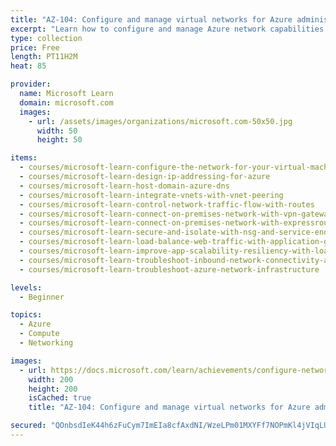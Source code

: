 ```yaml
---
title: "AZ-104: Configure and manage virtual networks for Azure administrators"
excerpt: "Learn how to configure and manage Azure network capabilities like connectivity services, application protection, application delivery, and network monitoring services. This learning path helps prepare you for Exam AZ-104: Microsoft Azure Administrator."
type: collection
price: Free
length: PT11H2M
heat: 85

provider:
  name: Microsoft Learn
  domain: microsoft.com
  images:
    - url: /assets/images/organizations/microsoft.com-50x50.jpg
      width: 50
      height: 50

items:
  - courses/microsoft-learn-configure-the-network-for-your-virtual-machines
  - courses/microsoft-learn-design-ip-addressing-for-azure
  - courses/microsoft-learn-host-domain-azure-dns
  - courses/microsoft-learn-integrate-vnets-with-vnet-peering
  - courses/microsoft-learn-control-network-traffic-flow-with-routes
  - courses/microsoft-learn-connect-on-premises-network-with-vpn-gateway
  - courses/microsoft-learn-connect-on-premises-network-with-expressroute
  - courses/microsoft-learn-secure-and-isolate-with-nsg-and-service-endpoints
  - courses/microsoft-learn-load-balance-web-traffic-with-application-gateway
  - courses/microsoft-learn-improve-app-scalability-resiliency-with-load-balancer
  - courses/microsoft-learn-troubleshoot-inbound-network-connectivity-azure-load-balancer
  - courses/microsoft-learn-troubleshoot-azure-network-infrastructure

levels:
  - Beginner

topics:
  - Azure
  - Compute
  - Networking

images:
  - url: https://docs.microsoft.com/learn/achievements/configure-network-for-azure-virtual-machines-social.png
    width: 200
    height: 200
    isCached: true
    title: "AZ-104: Configure and manage virtual networks for Azure administrators"

secured: "QOnbsdIeK44h6zFuCym7ImEIa8cfAxdNI/WzeLPm01MXYFf7NOPmKl4jVIqLU7TrbT46L0v0er8KvESvJINqEVJbl+s/jNHhOQhy3vf1w4/UQaXuJFgj+btPifDwUOM0poGM+0HYIjLeZ9v3vq2Cxo4VRqd0yIoK5aIWVXm7ganUV54qm38o5Af351qm9a2iQ64vnyVYycCDvkBGkTrR0orGX0i4F5Bhe7+1dBCaGKRMaEY+rq8bxLNik1XTJOXdwNkANxG2OfqLvjY3Lfd4NI46zzP85famTh1GNoIgIdAFouEH9wpxZL+lH6PMauvyBU/nwbf1M8KEkhfB1uZbEQ==;QtXvIFjZNqMMyU/RFrs8DA=="
---
```


